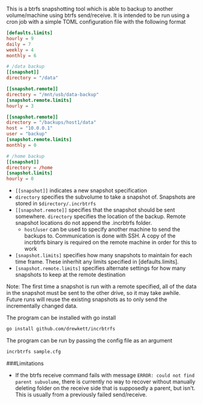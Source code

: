 This is a btrfs snapshotting tool which is able to backup to another volume/machine using btrfs send/receive. It is intended to be run using a cron job with a simple TOML configuration file with the following format

```TOML
[defaults.limits]
hourly = 9
daily = 7
weekly = 4
monthly = 6

# /data backup
[[snapshot]]
directory = "/data"

[[snapshot.remote]]
directory = "/mnt/usb/data-backup"
[snapshot.remote.limits]
hourly = 3

[[snapshot.remote]]
directory = "/backups/host1/data"
host = "10.0.0.1"
user = "backup"
[snapshot.remote.limits]
monthly = 0

# /home backup
[[snapshot]]
directory = /home
[snapshot.limits]
hourly = 0
```

- `[[snapshot]]` indicates a new snapshot specification
- `directory` specifies the subvolume to take a snapshot of. Snapshots are stored in `$directory/.incrbtrfs`
- `[[snapshot.remote]]` specifies that the snapshot should be sent somewhere. `directory` specifies the location of the backup. Remote snapshot locations do not append the .incrbtrfs folder.
  - `host`/`user` can be used to specify another machine to send the backups to. Communication is done with SSH. A copy of the incrbtrfs binary is required on the remote machine in order for this to work
- `[snapshot.limits]` specifies how many snapshots to maintain for each time frame. These inherhit any limits specified in [defaults.limits].
- `[snapshot.remote.limits]` specifies alternate settings for how many snapshots to keep at the remote destination

Note: The first time a snapshot is run with a remote specified, all of the data in the snapshot must be sent to the other drive, so it may take awhile. Future runs will reuse the existing snapshots as to only send the incrementally changed data.

The program can be installed with go install
```sh
go install github.com/drewkett/incrbtrfs
```

The program can be run by passing the config file as an argument

```sh
incrbtrfs sample.cfg
```

###Limitations
- If the btrfs receive command fails with message `ERROR: could not find parent subvolume`, there is currently no way to recover without manually deleting folder on the receive side that is supposedly a parent, but isn't. This is usually from a previously failed send/receive.
